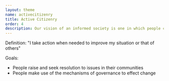 ```yaml
---
layout: theme
name: activecitizenry
title: Active Citizenry
order: 4
description: Our vision of an informed society is one in which people can take action to improve their situation and that of others, making use of the mechanisms of governance to effect change. Our goal for this space is to collect stories of our tools being put to use.<br><br>Do you use our tools? <a href="info@openup.org.za">Please share your story with us!</a>
---
```

Definition: "I take action when needed to improve my situation or that of others"

Goals:
- People raise and seek resolution to issues in their communities
- People make use of the mechanisms of governance to effect change